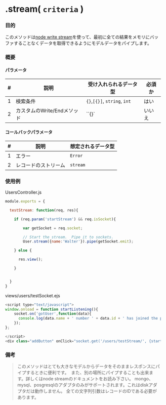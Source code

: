# .stream( `criteria` )
### 目的
このメソッドは<a href="http://nodejs.org/api/stream.html">node write stream</a>を使って、最初に全ての結果をメモリにバッファすることなくデータを取得できるようにモデルデータをパイプします。

### 概要
#### パラメータ

| # | 説明          | 受け入れられるデータ型           | 必須か |
|---|---------------------|---------------------|------------|
| 1 |    検索条件   | `{}`,`[{}]`, `string`, `int`| はい |
| 2 |     カスタムのWrite/Endメソッド        | ``{}`          | いいえ        |

#### コールバックパラメータ

| # | 説明              | 想定されるデータ型 |
|---|---------------------|---------------------|
| 1 |  エラー              | `Error`             |
| 2 |  レコードのストリーム    | `stream`          |

### 使用例

UsersController.js
```javascript
module.exports = {

  testStream: function(req, res){

    if (req.param('startStream') && req.isSocket){

        var getSocket = req.socket;

        // Start the stream.  Pipe it to sockets.
        User.stream({name:'Walter'}).pipe(getSocket.emit);

    } else {

      res.view();

    }


  }
}
````

views/users/testSocket.ejs
```javascript
<script type="text/javascript">
window.onload = function startListening(){
    socket.on('gotUser',function(data){
      console.log(data.name + ' number ' + data.id + ' has joined the party');
    });
};

</script>
<div class="addButton" onClick="socket.get('/users/testStream/', {startStream:true})">Stream all the Users!</div>

```

### 備考
> このメソッドはとても大きなモデルからデータをそのままレスポンスにパイプするときに便利です。　また、別の場所にパイプすることも出来ます。詳しくはnode streamのドキュメントをお読み下さい。
> mongo、mysql、posgresqlのアダプタのみがサポートされます。これはdiskアダプタだは動作しません。
> 全ての文字列引数はレコードのIDである必要があります。

<docmeta name="uniqueID" value="stream427721">
<docmeta name="methodType" value="mcm">
<docmeta name="importance" value="undefined">
<docmeta name="displayName" value=".stream()">

